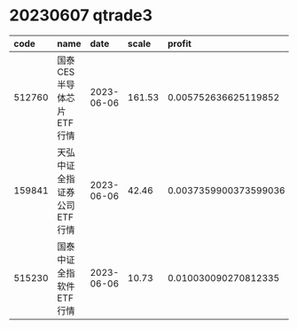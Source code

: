 
# 20230607 qtrade3
 | code | name | date | scale | profit | pattern | success_rate | success_cnt | fund_cnt | 
 | :----- | :----- | :----- | :----- | :----- | :----- | :----- | :----- | :----- | 
 | 512760 | 国泰CES半导体芯片ETF行情 | 2023-06-06 | 161.53 | 0.005752636625119852 | 000011**** | 0.8333333333333334 | 10 | 12 | 
 | 159841 | 天弘中证全指证券公司ETF行情 | 2023-06-06 | 42.46 | 0.0037359900373599036 | 001101**** | 0.8461538461538461 | 11 | 13 | 
 | 515230 | 国泰中证全指软件ETF行情 | 2023-06-06 | 10.73 | 0.010030090270812335 | 01111***** | 1.0 | 12 | 12 | 
